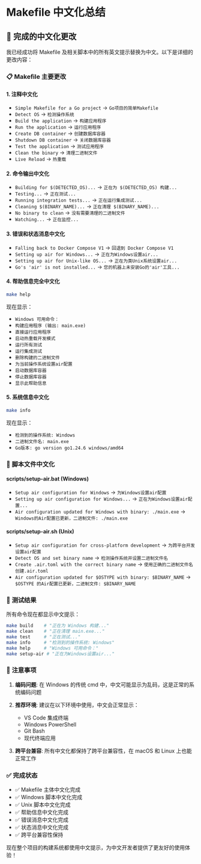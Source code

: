 # Makefile 中文化总结

## 🎯 完成的中文化更改

我已经成功将 Makefile 及相关脚本中的所有英文提示替换为中文。以下是详细的更改内容：

### 📋 **Makefile 主要更改**

#### 1. **注释中文化**

-   `Simple Makefile for a Go project` → `Go项目的简单Makefile`
-   `Detect OS` → `检测操作系统`
-   `Build the application` → `构建应用程序`
-   `Run the application` → `运行应用程序`
-   `Create DB container` → `创建数据库容器`
-   `Shutdown DB container` → `关闭数据库容器`
-   `Test the application` → `测试应用程序`
-   `Clean the binary` → `清理二进制文件`
-   `Live Reload` → `热重载`

#### 2. **命令输出中文化**

-   `Building for $(DETECTED_OS)...` → `正在为 $(DETECTED_OS) 构建...`
-   `Testing...` → `正在测试...`
-   `Running integration tests...` → `正在运行集成测试...`
-   `Cleaning $(BINARY_NAME)...` → `正在清理 $(BINARY_NAME)...`
-   `No binary to clean` → `没有需要清理的二进制文件`
-   `Watching...` → `正在监控...`

#### 3. **错误和状态消息中文化**

-   `Falling back to Docker Compose V1` → `回退到 Docker Compose V1`
-   `Setting up air for Windows...` → `正在为Windows设置air...`
-   `Setting up air for Unix-like OS...` → `正在为类Unix系统设置air...`
-   `Go's 'air' is not installed...` → `您的机器上未安装Go的'air'工具...`

#### 4. **帮助信息完全中文化**

```bash
make help
```

现在显示：

-   `Windows 可用命令：`
-   `构建应用程序 (输出: main.exe)`
-   `直接运行应用程序`
-   `启动热重载开发模式`
-   `运行所有测试`
-   `运行集成测试`
-   `删除构建的二进制文件`
-   `为当前操作系统设置air配置`
-   `启动数据库容器`
-   `停止数据库容器`
-   `显示此帮助信息`

#### 5. **系统信息中文化**

```bash
make info
```

现在显示：

-   `检测到的操作系统: Windows`
-   `二进制文件名: main.exe`
-   `Go版本: go version go1.24.6 windows/amd64`

### 📁 **脚本文件中文化**

#### **scripts/setup-air.bat (Windows)**

-   `Setup air configuration for Windows` → `为Windows设置air配置`
-   `Setting up air configuration for Windows...` → `正在为Windows设置air配置...`
-   `Air configuration updated for Windows with binary: ./main.exe` → `Windows的Air配置已更新，二进制文件: ./main.exe`

#### **scripts/setup-air.sh (Unix)**

-   `Setup air configuration for cross-platform development` → `为跨平台开发设置air配置`
-   `Detect OS and set binary name` → `检测操作系统并设置二进制文件名`
-   `Create .air.toml with the correct binary name` → `使用正确的二进制文件名创建.air.toml`
-   `Air configuration updated for $OSTYPE with binary: $BINARY_NAME` → `$OSTYPE 的Air配置已更新，二进制文件: $BINARY_NAME`

### 🚀 **测试结果**

所有命令现在都显示中文提示：

```bash
make build    # "正在为 Windows 构建..."
make clean    # "正在清理 main.exe..."
make test     # "正在测试..."
make info     # "检测到的操作系统: Windows"
make help     # "Windows 可用命令："
make setup-air # "正在为Windows设置air..."
```

### 📝 **注意事项**

1. **编码问题**: 在 Windows 的传统 cmd 中，中文可能显示为乱码，这是正常的系统编码问题
2. **推荐环境**: 建议在以下环境中使用，中文会正常显示：

    - VS Code 集成终端
    - Windows PowerShell
    - Git Bash
    - 现代终端应用

3. **跨平台兼容**: 所有中文化都保持了跨平台兼容性，在 macOS 和 Linux 上也能正常工作

### ✅ **完成状态**

-   ✅ Makefile 主体中文化完成
-   ✅ Windows 脚本中文化完成
-   ✅ Unix 脚本中文化完成
-   ✅ 帮助信息中文化完成
-   ✅ 错误消息中文化完成
-   ✅ 状态消息中文化完成
-   ✅ 跨平台兼容性保持

现在整个项目的构建系统都使用中文提示，为中文开发者提供了更友好的使用体验！
